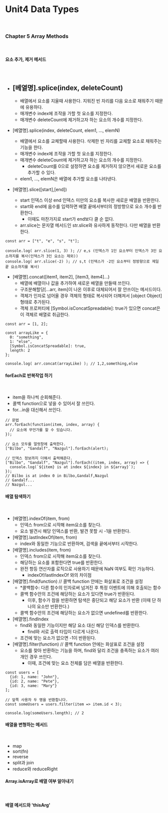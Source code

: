 # Unit4 Data Types
<br>

### Chapter 5 Array Methods
<br>

#### 요소 추가, 제거 메서드
<br>

- [베열명].splice(index, deleteCount)
	-
	- 배열에서 요소를 지울때 사용한다. 지워진 빈 자리를 다음 요소로 채워주기 때문에 유용하다.
	- 매개변수 index에 조작을 가할 첫 요소를 지정한다.
	- 매개변수 deleteCount에 제거하고자 하는 요소의 개수를 지정한다.
	
- [베열명].splice(index, deleteCount, elem1, ..., elemN)
	- 배열에서 요소를 교체할때 사용한다. 삭제한 빈 자리를 교체할 요소로 채워주는 기능을 한다.
	- 매개변수 index에 조작을 가할 첫 요소를 지정한다.
	- 매개변수 deleteCount에 제거하고자 하는 요소의 개수를 지정한다.
		- deleteCount를 0으로 설정하면 요소를 제거하지 않으면서 새로운 요소를 추가할 수 있다.
	- elem1, ..., elemN은 배열에 추가할 요소를 나타낸다.

- [배열명].slice([start],[end])
	- start 인덱스 이상 end 인덱스 미만의 요소를 복사한 새로운 배열을 반환한다.
	- start와 end에 음수를 입력하면 배열 끝에서부터의 정방향으로 요소 개수를 반환한다.
		- 이때도 마찬가지로 start가 end보다 클 순 없다.
	- arr.slice는 문자열 메서드인 str.slice와 유사하게 동작한다. 다만 배열을 반환한다.

```
const arr = ["t", "e", "s", "t"];

console.log( arr.slice(1, 3) ); // e,s (인덱스가 1인 요소부터 인덱스가 3인 요소까지를 복사(인덱스가 3인 요소는 제외))
console.log( arr.slice(-2) ); // s,t (인덱스가 -2인 요소부터 정방향으로 제일 끝 요소까지를 복사)
```

- [배열명].concat([item1, item2], [item3, item4]...)
	- 배열에 배열이나 값을 추가하여 새로운 배열을 만들때 쓰인다.
	- 구조분해할당[...arr, item]이 나온 이후로 대체되어서 잘 안쓰이는 메서드이다.
	- 객체가 인자로 넘어올 경우 객체의 형태로 복사되어 더해져서 [object Object] 형태로 추가된다.
	- 객체 프로퍼티에 [Symbol.isConcatSpreadable]: true가 있으면  concat은 이 객체르 배열로 취급한다.

```
const arr = [1, 2];

const arrayLike = {
  0: "something",
  1: "else",
  [Symbol.isConcatSpreadable]: true,
  length: 2
};

console.log( arr.concat(arrayLike) ); // 1,2,something,else
```

#### forEach로 반복작업 하기
<br>

- item을 하나씩 순회해준다.
- 콜백 function으로 넣을 수 있어서 잘 쓰인다.
- for...in을 대신해서 쓰인다.

```
// 문법
arr.forEach(function(item, index, array) {
  // 요소에 무언가를 할 수 있습니다.
});

// 요소 모두를 얼럿창에 출력한다.
["Bilbo", "Gandalf", "Nazgul"].forEach(alert);

// 인덱스 정보까지 더해서 출력해준다.
["Bilbo", "Gandalf", "Nazgul"].forEach((item, index, array) => {
  console.log(`${item} is at index ${index} in ${array}`);
});
// Bilbo is at index 0 in Bilbo,Gandalf,Nazgul
// Gandalf...
// Nazgul...
```

#### 배열 탐색하기
<br>

- [배열명].indexOf(item, from)
	- 인덱스 from으로 시작해 item요소를 찾는다.
	- 요소 발견시 해당 인덱스를 반환, 발견 못할 시 -1을 반환한다.
- [배열명].lastIndexOf(item, from)
	- index와 동일한 기능으로 반환하며, 검색을 끝에서부터 시작한다.
- [배열명].includes(item, from)
	- 인덱스 from으로 시작해 item요소를 찾는다.
	- 해당하는 요소를 포함한다면 true를 반환한다.
	- 완전 항등 연산자를 로직으로 사용하기 때문에 NaN 여부도 확인 가능하다. 
		- indexOf/lastIndexOf 와의 차이점
- [배열명].find(function) // 콜백 function 안에는 화살표로 조건을 설정
	- *콜백함수: 다른 함수의 인자로써 넘겨진 후 특정 이벤트에 의해 호출되는 함수
	- 콜백 함수안의 조건에 해당하는 요소가 있다면 true가 반환된다.
		- 이후, 함수가 참을 반환하면 탐색은 중단되고 해당 요소가 반환 (이때 단 하나의 요소만 반환한다.)
	- 콜백 함수안의 조건에 해당하는 요소가 없으면 undefined를 반환한다.
- [배열명].findIndex
	- find와 동일한 기능이지만 해당 요소 대신 해당 인덱스를 반환한다.
		- find와 서로 출력 타입이 다르게 나온다.
	- 조건에 맞는 요소가 없으면 -1이 반환된다.
- [배열명].filter(function) // 콜백 function 안에는 화살표로 조건을 설정
	- 요소를 찾아 반환하는 기능을 하며, find와 달리 조건을 충족하는 요소가 여러 개인 경우 쓰인다.
		- 이때, 조건에 맞는 요소 전체를 담은 배열을 반환한다.

```
const users = [
  {id: 1, name: "John"},
  {id: 2, name: "Pete"},
  {id: 3, name: "Mary"}
];

// 앞쪽 사용자 두 명을 반환합니다.
const someUsers = users.filter(item => item.id < 3);

console.log(someUsers.length); // 2
```

#### 배열을 변형하는 메서드
<br>

- map
- sort(fn)
- reverse
- split과 join
- reduce와 reduceRight

#### Array.isArray로 배열 여부 알아내기
<br>

#### 배열 메서드와 'thisArg'
<br>
